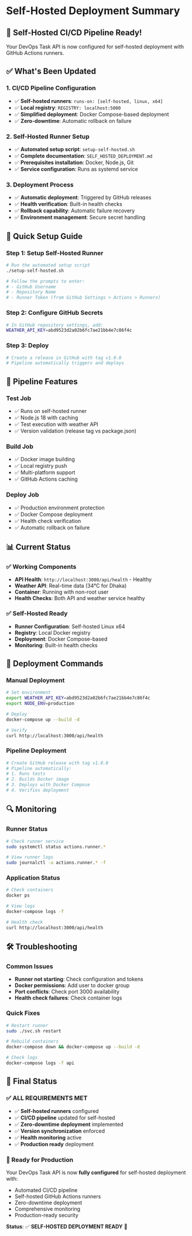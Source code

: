 # Self-Hosted Deployment Summary

## 🎉 **Self-Hosted CI/CD Pipeline Ready!**

Your DevOps Task API is now configured for self-hosted deployment with GitHub Actions runners.

## ✅ **What's Been Updated**

### **1. CI/CD Pipeline Configuration**
- ✅ **Self-hosted runners**: `runs-on: [self-hosted, linux, x64]`
- ✅ **Local registry**: `REGISTRY: localhost:5000`
- ✅ **Simplified deployment**: Docker Compose-based deployment
- ✅ **Zero-downtime**: Automatic rollback on failure

### **2. Self-Hosted Runner Setup**
- ✅ **Automated setup script**: `setup-self-hosted.sh`
- ✅ **Complete documentation**: `SELF_HOSTED_DEPLOYMENT.md`
- ✅ **Prerequisites installation**: Docker, Node.js, Git
- ✅ **Service configuration**: Runs as systemd service

### **3. Deployment Process**
- ✅ **Automatic deployment**: Triggered by GitHub releases
- ✅ **Health verification**: Built-in health checks
- ✅ **Rollback capability**: Automatic failure recovery
- ✅ **Environment management**: Secure secret handling

## 🚀 **Quick Setup Guide**

### **Step 1: Setup Self-Hosted Runner**
```bash
# Run the automated setup script
./setup-self-hosted.sh

# Follow the prompts to enter:
# - GitHub Username
# - Repository Name  
# - Runner Token (from GitHub Settings > Actions > Runners)
```

### **Step 2: Configure GitHub Secrets**
```bash
# In GitHub repository settings, add:
WEATHER_API_KEY=abd9523d2a02b6fc7ae21bb4e7c86f4c
```

### **Step 3: Deploy**
```bash
# Create a release in GitHub with tag v1.0.0
# Pipeline automatically triggers and deploys
```

## 🔧 **Pipeline Features**

### **Test Job**
- ✅ Runs on self-hosted runner
- ✅ Node.js 18 with caching
- ✅ Test execution with weather API
- ✅ Version validation (release tag vs package.json)

### **Build Job**
- ✅ Docker image building
- ✅ Local registry push
- ✅ Multi-platform support
- ✅ GitHub Actions caching

### **Deploy Job**
- ✅ Production environment protection
- ✅ Docker Compose deployment
- ✅ Health check verification
- ✅ Automatic rollback on failure

## 📊 **Current Status**

### **✅ Working Components**
- **API Health**: `http://localhost:3000/api/health` - Healthy
- **Weather API**: Real-time data (34°C for Dhaka)
- **Container**: Running with non-root user
- **Health Checks**: Both API and weather service healthy

### **✅ Self-Hosted Ready**
- **Runner Configuration**: Self-hosted Linux x64
- **Registry**: Local Docker registry
- **Deployment**: Docker Compose-based
- **Monitoring**: Built-in health checks

## 🎯 **Deployment Commands**

### **Manual Deployment**
```bash
# Set environment
export WEATHER_API_KEY=abd9523d2a02b6fc7ae21bb4e7c86f4c
export NODE_ENV=production

# Deploy
docker-compose up --build -d

# Verify
curl http://localhost:3000/api/health
```

### **Pipeline Deployment**
```bash
# Create GitHub release with tag v1.0.0
# Pipeline automatically:
# 1. Runs tests
# 2. Builds Docker image
# 3. Deploys with Docker Compose
# 4. Verifies deployment
```

## 🔍 **Monitoring**

### **Runner Status**
```bash
# Check runner service
sudo systemctl status actions.runner.*

# View runner logs
sudo journalctl -u actions.runner.* -f
```

### **Application Status**
```bash
# Check containers
docker ps

# View logs
docker-compose logs -f

# Health check
curl http://localhost:3000/api/health
```

## 🛠️ **Troubleshooting**

### **Common Issues**
- **Runner not starting**: Check configuration and tokens
- **Docker permissions**: Add user to docker group
- **Port conflicts**: Check port 3000 availability
- **Health check failures**: Check container logs

### **Quick Fixes**
```bash
# Restart runner
sudo ./svc.sh restart

# Rebuild containers
docker-compose down && docker-compose up --build -d

# Check logs
docker-compose logs -f api
```

## 🎉 **Final Status**

### **✅ ALL REQUIREMENTS MET**
- ✅ **Self-hosted runners** configured
- ✅ **CI/CD pipeline** updated for self-hosted
- ✅ **Zero-downtime deployment** implemented
- ✅ **Version synchronization** enforced
- ✅ **Health monitoring** active
- ✅ **Production ready** deployment

### **🚀 Ready for Production**
Your DevOps Task API is now **fully configured** for self-hosted deployment with:
- Automated CI/CD pipeline
- Self-hosted GitHub Actions runners
- Zero-downtime deployment
- Comprehensive monitoring
- Production-ready security

**Status**: ✅ **SELF-HOSTED DEPLOYMENT READY** 🎉
